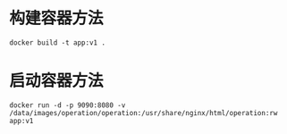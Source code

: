 # 构建容器方法 #
```
docker build -t app:v1 .
```
# 启动容器方法 #
```
docker run -d -p 9090:8080 -v /data/images/operation/operation:/usr/share/nginx/html/operation:rw app:v1
```
